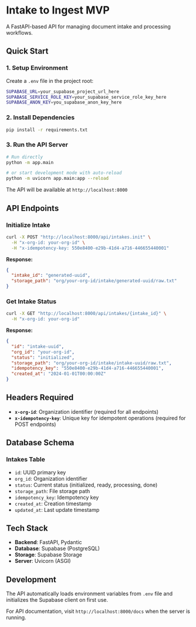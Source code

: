 # Intake to Ingest MVP

A FastAPI-based API for managing document intake and processing workflows.

## Quick Start

### 1. Setup Environment

Create a `.env` file in the project root:

```bash
SUPABASE_URL=your_supabase_project_url_here
SUPABASE_SERVICE_ROLE_KEY=your_supabase_service_role_key_here
SUPABASE_ANON_KEY=you_supabase_anon_key_here
```

### 2. Install Dependencies

```bash
pip install -r requirements.txt
```

### 3. Run the API Server

```bash
# Run directly
python -m app.main

# or start development mode with auto-reload
python -m uvicorn app.main:app --reload
```

The API will be available at `http://localhost:8000`

## API Endpoints

### Initialize Intake
```bash
curl -X POST "http://localhost:8000/api/intakes.init" \
  -H "x-org-id: your-org-id" \
  -H "x-idempotency-key: 550e8400-e29b-41d4-a716-446655440001"
```

**Response:**
```json
{
  "intake_id": "generated-uuid",
  "storage_path": "org/your-org-id/intake/generated-uuid/raw.txt"
}
```

### Get Intake Status
```bash
curl -X GET "http://localhost:8000/api/intakes/{intake_id}" \
  -H "x-org-id: your-org-id"
```

**Response:**
```json
{
  "id": "intake-uuid",
  "org_id": "your-org-id",
  "status": "initialized",
  "storage_path": "org/your-org-id/intake/intake-uuid/raw.txt",
  "idempotency_key": "550e8400-e29b-41d4-a716-446655440001",
  "created_at": "2024-01-01T00:00:00Z"
}
```

## Headers Required

- **`x-org-id`**: Organization identifier (required for all endpoints)
- **`x-idempotency-key`**: Unique key for idempotent operations (required for POST endpoints)

## Database Schema

### Intakes Table
- `id`: UUID primary key
- `org_id`: Organization identifier
- `status`: Current status (initialized, ready, processing, done)
- `storage_path`: File storage path
- `idempotency_key`: Idempotency key
- `created_at`: Creation timestamp
- `updated_at`: Last update timestamp

## Tech Stack

- **Backend**: FastAPI, Pydantic
- **Database**: Supabase (PostgreSQL)
- **Storage**: Supabase Storage
- **Server**: Uvicorn (ASGI)

## Development

The API automatically loads environment variables from `.env` file and initializes the Supabase client on first use.

For API documentation, visit `http://localhost:8000/docs` when the server is running.
